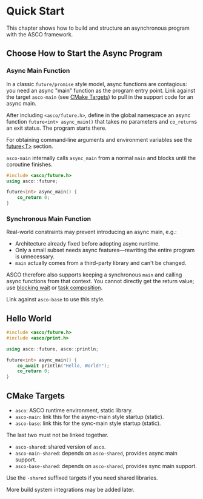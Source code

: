 # Quick Start

This chapter shows how to build and structure an asynchronous program with the ASCO framework.

## Choose How to Start the Async Program

### Async Main Function

In a classic `future/promise` style model, async functions are contagious: you need an async "main" function as the program entry point. Link against the target `asco-main` (see [CMake Targets](#cmake-targets)) to pull in the support code for an async main.

After including `<asco/future.h>`, define in the global namespace an async function `future<int> async_main()` that takes no parameters and `co_return`s an exit status. The program starts there.

For obtaining command‑line arguments and environment variables see the [future\<T\>](./future.md#async-main-function) section.

`asco-main` internally calls `async_main` from a normal `main` and blocks until the coroutine finishes.

```cpp
#include <asco/future.h>
using asco::future;

future<int> async_main() {
    co_return 0;
}
```

### Synchronous Main Function

Real-world constraints may prevent introducing an async main, e.g.:

- Architecture already fixed before adopting async runtime.
- Only a small subset needs async features—rewriting the entire program is unnecessary.
- `main` actually comes from a third-party library and can't be changed.

ASCO therefore also supports keeping a synchronous `main` and calling async functions from that context. You cannot directly get the return value; use [blocking wait](./future.md#async-main-function) or [task composition](./task_composition.md).

Link against `asco-base` to use this style.

## Hello World

```c++
#include <asco/future.h>
#include <asco/print.h>

using asco::future, asco::println;

future<int> async_main() {
    co_await println("Hello, World!");
    co_return 0;
}
```

## CMake Targets

- `asco`: ASCO runtime environment, static library.
- `asco-main`: link this for the async-main style startup (static).
- `asco-base`: link this for the sync-main style startup (static).

The last two must not be linked together.

- `asco-shared`: shared version of `asco`.
- `asco-main-shared`: depends on `asco-shared`, provides async main support.
- `asco-base-shared`: depends on `asco-shared`, provides sync main support.

Use the `-shared` suffixed targets if you need shared libraries.

More build system integrations may be added later.
